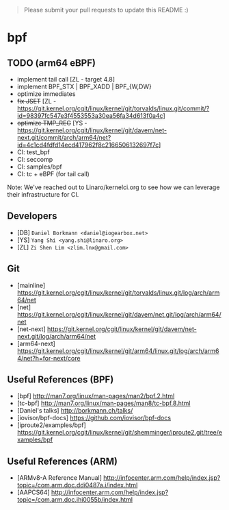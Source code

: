 > Please submit your pull requests to update this README :)

# bpf

## TODO (arm64 eBPF)
 - implement tail call [ZL - target 4.8]
 - implement BPF_STX | BPF_XADD | BPF_{W,DW}
 - optimize immediates
 - ~~fix JSET~~ [ZL - https://git.kernel.org/cgit/linux/kernel/git/torvalds/linux.git/commit/?id=98397fc547e3f4553553a30ea56fa34d613f0a4c]
 - ~~optimize TMP_REG~~ [YS - https://git.kernel.org/cgit/linux/kernel/git/davem/net-next.git/commit/arch/arm64/net?id=4c1cd4fdfd14ecd417962f8c2166506132697f7c]
 - CI: test_bpf
 - CI: seccomp
 - CI: samples/bpf
 - CI: tc + eBPF (for tail call)

Note: We've reached out to Linaro/kernelci.org to see how we can leverage their infrastructure for CI.

## Developers
 - [DB] ```Daniel Borkmann <daniel@iogearbox.net>```
 - [YS] ```Yang Shi <yang.shi@linaro.org>```
 - [ZL] ```Zi Shen Lim <zlim.lnx@gmail.com>```

## Git
 - [mainline] https://git.kernel.org/cgit/linux/kernel/git/torvalds/linux.git/log/arch/arm64/net
 - [net] https://git.kernel.org/cgit/linux/kernel/git/davem/net.git/log/arch/arm64/net
 - [net-next] https://git.kernel.org/cgit/linux/kernel/git/davem/net-next.git/log/arch/arm64/net
 - [arm64-next] https://git.kernel.org/cgit/linux/kernel/git/arm64/linux.git/log/arch/arm64/net?h=for-next/core

## Useful References (BPF)
 - [bpf] http://man7.org/linux/man-pages/man2/bpf.2.html
 - [tc-bpf] http://man7.org/linux/man-pages/man8/tc-bpf.8.html
 - [Daniel's talks] http://borkmann.ch/talks/
 - [iovisor/bpf-docs] https://github.com/iovisor/bpf-docs
 - [iproute2/examples/bpf] https://git.kernel.org/cgit/linux/kernel/git/shemminger/iproute2.git/tree/examples/bpf
 
## Useful References (ARM)
  - [ARMv8-A Reference Manual] http://infocenter.arm.com/help/index.jsp?topic=/com.arm.doc.ddi0487a.i/index.html
  - [AAPCS64] http://infocenter.arm.com/help/index.jsp?topic=/com.arm.doc.ihi0055b/index.html
